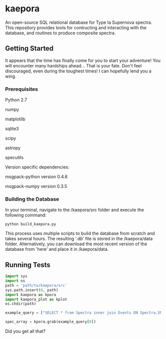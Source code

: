 # kaepora

An open-source SQL relational database for Type Ia Supernova spectra. This repository provides tools for contructing and interacting with the database, and routines to produce composite spectra. 


## Getting Started

It appears that the time has finally come for you to start your adventure! You will encounter many hardships ahead... That is your fate. Don't feel discouraged, even during the toughest times! I can hopefully lend you a wing. 

### Prerequisites

Python 2.7

numpy

matplotlib

sqlite3

scipy

astropy

specutils

Version specific dependencies:

msgpack-python version 0.4.6

msgpack-numpy version 0.3.5


### Building the Database

In your terminal, navigate to the /kaepora/src folder and execute the following command:

```
python build_kaepora.py
```

This process uses multiple scripts to build the database from scratch and takes several hours. The resulting '.db' file is stored in the /kaepora/data folder. Alternatively, you can download the most recent version of the database from 'here' and place it in /kaepora/data.

## Running Tests

```python
import sys
import os
path = 'path/to/kaepora/src'
sys.path.insert(0, path)
import kaepora as kpora
import kaepora_plot as kplot
os.chdir(path)
```

```python
example_query = ["SELECT * from Spectra inner join Events ON Spectra.SN = Events.SN where phase >= -1 and phase <= 1 and ((dm15_source < 1.8) or (dm15_from_fits < 1.8))"]
```

```python
spec_array = kpora.grab(example_query[0])
```

Did you get all that?
